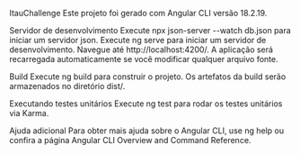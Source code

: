 ItauChallenge
Este projeto foi gerado com Angular CLI versão 18.2.19.

Servidor de desenvolvimento
Execute npx json-server --watch db.json para iniciar um servidor json.
Execute ng serve para iniciar um servidor de desenvolvimento. Navegue até http://localhost:4200/. A aplicação será recarregada automaticamente se você modificar qualquer arquivo fonte.

Build
Execute ng build para construir o projeto. Os artefatos da build serão armazenados no diretório dist/.

Executando testes unitários
Execute ng test para rodar os testes unitários via Karma.

Ajuda adicional
Para obter mais ajuda sobre o Angular CLI, use ng help ou confira a página Angular CLI Overview and Command Reference.
